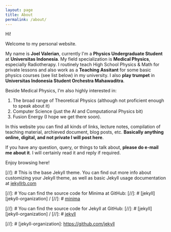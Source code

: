 ```yaml
---
layout: page
title: About
permalink: /about/
---
```

Hi!

Welcome to my personal website.

My name is **Joel Valerian**, currently I'm a **Physics Undergraduate Student** at **Universitas Indonesia**. My field specialization is **Medical Physics**, especially Radiotherapy. I routinely teach High School Physics & Math for private lessons and also work as a **Teaching Assitant** for some basic physics courses (see list below) in my university. I also **play trumpet** in **Universitas Indonesia Student Orchestra Mahawaditra**.

Beside Medical Physics, I'm also highly interested in:
1.  The broad range of Theoretical Physics (although not proficient enough to speak about it)
2. Computer Science (just the AI and Computational Physics bit)
3. Fusion Energy (I hope we get there soon).

In this website you can find all kinds of links, lecture notes, compilation of teaching material, archieved document, blog posts, etc. **Basically anything online, digital, and not private I will post here**.

If you have any question, query, or things to talk about, **please do e-mail me about it**. I will certainly read it and reply if required.

Enjoy browsing here!


[//]: # This is the base Jekyll theme. You can find out more info about customizing your Jekyll theme, as well as basic Jekyll usage documentation at [jekyllrb.com](https://jekyllrb.com/)

[//]: # You can find the source code for Minima at GitHub:
[//]: # [jekyll][jekyll-organization] /
[//]: # [minima](https://github.com/jekyll/minima)

[//]: # You can find the source code for Jekyll at GitHub:
[//]: # [jekyll][jekyll-organization] /
[//]: # [jekyll](https://github.com/jekyll/jekyll)


[//]: # [jekyll-organization]: https://github.com/jekyll